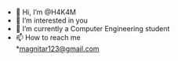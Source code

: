 - 👋 Hi, I’m @H4K4M
- 👀 I’m interested in you
- 🌱 I’m currently a Computer Engineering student
- 📫 How to reach me    
          *magnitar123@gmail.com
          

<!---
H4K4M/H4K4M is a ✨ special ✨ repository because its `README.md` (this file) appears on your GitHub profile.
You can click the Preview link to take a look at your changes.
--->
